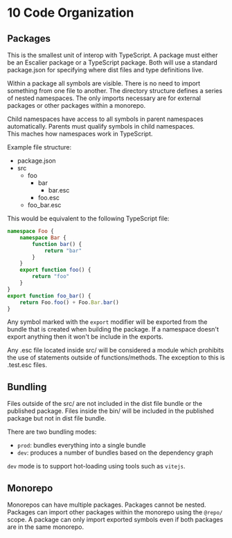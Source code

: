 # 10 Code Organization

## Packages

This is the smallest unit of interop with TypeScript.  A package
must either be an Escalier package or a TypeScript package.  Both
will use a standard package.json for specifying where dist files
and type definitions live.

Within a package all symbols are visible.  There is no need to
import something from one file to another.  The directory structure
defines a series of nested namespaces.  The only imports necessary
are for external packages or other packages within a monorepo.

Child namespaces have access to all symbols in parent namespaces 
automatically.  Parents must qualify symbols in child namespaces.  
This maches how namespaces work in TypeScript.

Example file structure:
- package.json
- src
  - foo
    - bar
      - bar.esc  
    - foo.esc
  - foo_bar.esc

This would be equivalent to the following TypeScript file:
```ts
namespace Foo {
    namespace Bar {
        function bar() {
            return "bar"
        }
    }
    export function foo() {
        return "foo"
    }
}
export function foo_bar() { 
    return Foo.foo() + Foo.Bar.bar()
}
```

Any symbol marked with the `export` modifier will be exported from
the bundle that is created when building the package.  If a
namespace doesn't export anything then it won't be include in the
exports.

Any .esc file located inside src/ will be considered a module which
prohibits the use of statements outside of functions/methods.  The exception to this is .test.esc files.

## Bundling

Files outside of the src/ are not included in the dist file bundle
or the published package.  Files inside the bin/ will be included in
the published package but not in dist file bundle.

There are two bundling modes:
- `prod`: bundles everything into a single bundle
- `dev`: produces a number of bundles based on the dependency graph

`dev` mode is to support hot-loading using tools such as `vitejs`.

## Monorepo

Monorepos can have multiple packages.  Packages cannot be nested.
Packages can import other packages within the monorepo using the
`@repo/` scope.  A package can only import exported symbols even if
both packages are in the same monorepo.
